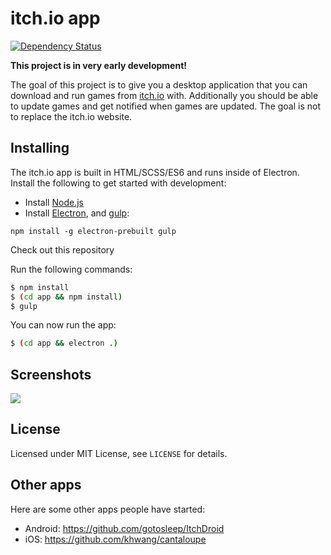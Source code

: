 # itch.io app

[![Dependency Status](https://david-dm.org/itchio/itchio-app.svg)](https://david-dm.org/itchio/itchio-app)

**This project is in very early development!**

The goal of this project is to give you a desktop application that you can
download and run games from [itch.io](http://itch.io) with. Additionally you
should be able to update games and get notified when games are updated. The
goal is not to replace the itch.io website.

## Installing

The itch.io app is built in HTML/SCSS/ES6 and runs inside of Electron.
Install the following to get started with development:

* Install [Node.js](https://nodejs.org/)
* Install [Electron](https://github.com/atom/electron), and [gulp](http://gittup.org/tup/):

```
npm install -g electron-prebuilt gulp
```

Check out this repository

Run the following commands:

```bash
$ npm install
$ (cd app && npm install)
$ gulp
```

You can now run the app:

```bash
$ (cd app && electron .)
```

## Screenshots

![](https://misc.amos.me/shots/Screen%20Shot%202015-10-04%20at%2019.09.56.png)


## License

Licensed under MIT License, see `LICENSE` for details.

## Other apps

Here are some other apps people have started:

* Android: https://github.com/gotosleep/ItchDroid
* iOS: https://github.com/khwang/cantaloupe

